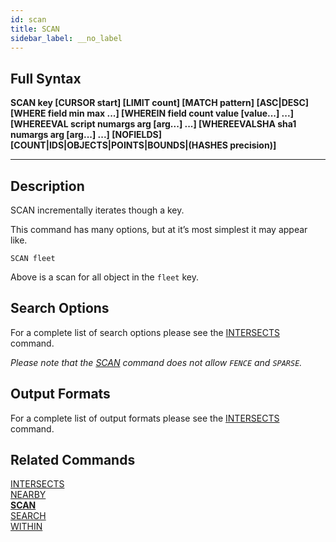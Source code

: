 ```yaml
---
id: scan
title: SCAN
sidebar_label: __no_label
---
```


## Full Syntax

**SCAN key [CURSOR start] [LIMIT count] [MATCH pattern] [ASC|DESC] [WHERE field min max ...] [WHEREIN field count value [value...] ...] [WHEREEVAL script numargs arg [arg...] ...] [WHEREEVALSHA sha1 numargs arg [arg...] ...] [NOFIELDS] [COUNT|IDS|OBJECTS|POINTS|BOUNDS|(HASHES precision)]**

---

## Description

SCAN incrementally iterates though a key.

This command has many options, but at it’s most simplest it may appear like.

```tile38-cli
SCAN fleet
```

Above is a scan for all object in the `fleet` key.

## Search Options

For a complete list of search options please see the [INTERSECTS](../commands/intersects.md#search-options) command.

*Please note that the [SCAN](../commands/scan.md) command does not allow `FENCE` and `SPARSE`.*

## Output Formats

For a complete list of output formats please see the [INTERSECTS](../commands/intersects.md#output-formats) command.

## Related Commands

[INTERSECTS](../commands/intersects.md)<br>
[NEARBY](../commands/nearby.md)<br>
**[SCAN](../commands/scan.md)**<br>
[SEARCH](../commands/search.md)<br>
[WITHIN](../commands/within.md)<br>